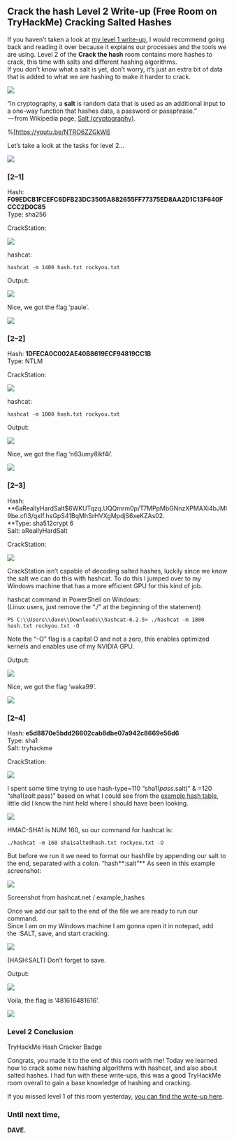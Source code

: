 ## Crack the hash Level 2 Write-up (Free Room on TryHackMe) Cracking Salted Hashes

If you haven’t taken a look at [my level 1 write-up](https://medium.com/@daveallcaps/crack-the-hash-level-1-write-up-free-room-on-tryhackme-how-to-use-hashcat-on-linux-5d807e901ce5), I would recommend going back and reading it over because it explains our processes and the tools we are using. Level 2 of the **Crack the hash** room contains more hashes to crack, this time with salts and different hashing algorithms.  
If you don’t know what a salt is yet, don’t worry, it’s just an extra bit of data that is added to what we are hashing to make it harder to crack.

![](https://cdn.hashnode.com/res/hashnode/image/upload/v1656971892183/4wkQJswZh.png)

“In cryptography, a **salt** is random data that is used as an additional input to a one-way function that hashes data, a password or passphrase.”  
 — from Wikipedia page, [Salt (cryptography)](https://en.wikipedia.org/wiki/Salt_%28cryptography%29).

%[https://youtu.be/NTRO6ZZGkWI]

Let’s take a look at the tasks for level 2…

![](https://cdn.hashnode.com/res/hashnode/image/upload/v1656971893623/VSuqajmSi.png)

### \[2–1\]

Hash: **F09EDCB1FCEFC6DFB23DC3505A882655FF77375ED8AA2D1C13F640FCCC2D0C85**  
Type: sha256

CrackStation:

![](https://cdn.hashnode.com/res/hashnode/image/upload/v1656971894831/DXF1RsFhw.png)

hashcat:

```
hashcat -m 1400 hash.txt rockyou.txt
```

Output:

![](https://cdn.hashnode.com/res/hashnode/image/upload/v1656971895829/x_wzo-eci.png)

Nice, we got the flag ‘paule’.

![](https://cdn.hashnode.com/res/hashnode/image/upload/v1656971896914/d5tMU4eex.png)

### \[2–2\]

Hash: **1DFECA0C002AE40B8619ECF94819CC1B**  
Type: NTLM

CrackStation:

![](https://cdn.hashnode.com/res/hashnode/image/upload/v1656971898066/JhPTMfCBL.png)

hashcat:

```
hashcat -m 1000 hash.txt rockyou.txt
```

Output:

![](https://cdn.hashnode.com/res/hashnode/image/upload/v1656971899168/UI4RsimuX.png)

Nice, we got the flag ‘n63umy8lkf4i’.

![](https://cdn.hashnode.com/res/hashnode/image/upload/v1656971900202/LJNsAV8mq.png)

### \[2–3\]

Hash: **$6$aReallyHardSalt$6WKUTqzq.UQQmrm0p/T7MPpMbGNnzXPMAXi4bJMl9be.cfi3/qxIf.hsGpS41BqMhSrHVXgMpdjS6xeKZAs02.  
**Type: sha512crypt $6$  
Salt: aReallyHardSalt

CrackStation:

![](https://cdn.hashnode.com/res/hashnode/image/upload/v1656971901598/aH00z5aAT.png)

CrackStation isn’t capable of decoding salted hashes, luckily since we know the salt we can do this with hashcat. To do this I jumped over to my Windows machine that has a more efficient GPU for this kind of job.

hashcat command in PowerShell on Windows:  
(Linux users, just remove the “./” at the beginning of the statement)

```
PS C:\\Users\\dave\\Downloads\\hashcat-6.2.5> ./hashcat -m 1800 hash.txt rockyou.txt -O
```

Note the “-O” flag is a capital O and not a zero, this enables optimized kernels and enables use of my NVIDIA GPU.

Output:

![](https://cdn.hashnode.com/res/hashnode/image/upload/v1656971902901/9Fm1AgHc8.png)

Nice, we got the flag ‘waka99’.

![](https://cdn.hashnode.com/res/hashnode/image/upload/v1656971904065/GX6SJqZV1.png)

### \[2–4\]

Hash: **e5d8870e5bdd26602cab8dbe07a942c8669e56d6**  
Type: sha1  
Salt: tryhackme

CrackStation:

![](https://cdn.hashnode.com/res/hashnode/image/upload/v1656971905179/ccU8mgIyZ.png)

I spent some time trying to use hash-type=110 “sha1($pass.$salt)” & =120 “sha1($salt.$pass)” based on what I could see from the [example hash table](https://hashcat.net/wiki/doku.php?id=example_hashes), little did I know the hint held where I should have been looking.

![](https://cdn.hashnode.com/res/hashnode/image/upload/v1656971906298/-TqwMwkFi.png)

HMAC-SHA1 is NUM 160, so our command for hashcat is:

```
./hashcat -m 160 sha1saltedhash.txt rockyou.txt -O
```

But before we run it we need to format our hashfile by appending our salt to the end, separated with a colon. “hash**:salt”** As seen in this example screenshot:

![](https://cdn.hashnode.com/res/hashnode/image/upload/v1656971907392/V1wi9qKy8.png)

Screenshot from hashcat.net / example\_hashes

Once we add our salt to the end of the file we are ready to run our command.  
Since I am on my Windows machine I am gonna open it in notepad, add the :SALT, save, and start cracking.

![](https://cdn.hashnode.com/res/hashnode/image/upload/v1656971908487/oi6FembT8.png)

(HASH:SALT) Don’t forget to save.

Output:

![](https://cdn.hashnode.com/res/hashnode/image/upload/v1656971909968/BtvgOcHKQ.png)

Voila, the flag is ‘481616481616’.

![](https://cdn.hashnode.com/res/hashnode/image/upload/v1656971911045/ocvLwXvA1.png)

### Level 2 Conclusion

TryHackMe Hash Cracker Badge

Congrats, you made it to the end of this room with me! Today we learned how to crack some new hashing algorithms with hashcat, and also about salted hashes. I had fun with these write-ups, this was a good TryHackMe room overall to gain a base knowledge of hashing and cracking.

If you missed level 1 of this room yesterday, [you can find the write-up here](https://medium.com/@daveallcaps/crack-the-hash-level-1-write-up-free-room-on-tryhackme-how-to-use-hashcat-on-linux-5d807e901ce5).

### Until next time,   
**DAVE.**